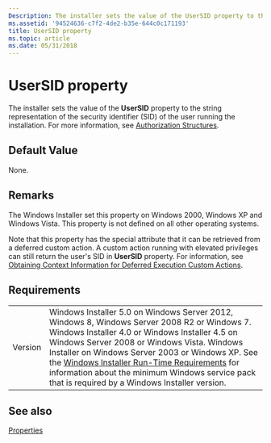 ```yaml
---
Description: The installer sets the value of the UserSID property to the string representation of the security identifier (SID) of the user running the installation. For more information, see Authorization Structures.
ms.assetid: '94524636-c7f2-4de2-b35e-644c0c171193'
title: UserSID property
ms.topic: article
ms.date: 05/31/2018
---
```


# UserSID property

The installer sets the value of the **UserSID** property to the string representation of the security identifier (SID) of the user running the installation. For more information, see [Authorization Structures](../secauthz/authorization-structures.md).

## Default Value

None.

## Remarks

The Windows Installer set this property on Windows 2000, Windows XP and Windows Vista. This property is not defined on all other operating systems.

Note that this property has the special attribute that it can be retrieved from a deferred custom action. A custom action running with elevated privileges can still return the user's SID in **UserSID** property. For information, see [Obtaining Context Information for Deferred Execution Custom Actions](obtaining-context-information-for-deferred-execution-custom-actions.md).

## Requirements



|                    |                                                                                                                                                                                                                                                                                                                                                                                                                                                  |
|--------------------|--------------------------------------------------------------------------------------------------------------------------------------------------------------------------------------------------------------------------------------------------------------------------------------------------------------------------------------------------------------------------------------------------------------------------------------------------|
| Version<br/> | Windows Installer 5.0 on Windows Server 2012, Windows 8, Windows Server 2008 R2 or Windows 7. Windows Installer 4.0 or Windows Installer 4.5 on Windows Server 2008 or Windows Vista. Windows Installer on Windows Server 2003 or Windows XP. See the [Windows Installer Run-Time Requirements](windows-installer-portal.md) for information about the minimum Windows service pack that is required by a Windows Installer version.<br/> |



## See also

<dl> <dt>

[Properties](properties.md)
</dt> </dl>

 

 